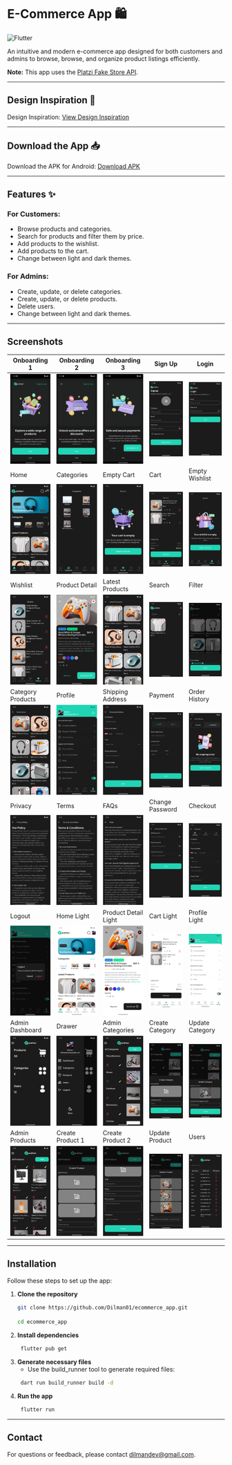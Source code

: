 # E-Commerce App 🛍️

![Flutter](https://img.shields.io/badge/Flutter-%2302569B.svg?style=for-the-badge&logo=Flutter&logoColor=white)

An intuitive and modern e-commerce app designed for both customers and admins to browse, browse, and organize product listings efficiently.

**Note:** This app uses the [Platzi Fake Store API](https://fakeapi.platzi.com/en/about/introduction/).

---

## Design Inspiration 🎨

Design Inspiration: [View Design Inspiration](https://www.figma.com/community/file/1282297701057617450)

---

## Download the App 📥

Download the APK for Android: [Download APK](https://drive.google.com/file/d/1zHcQYnuvMkiqDW6L5vSxC6uNAjbTnUmZ/view?usp=drivesdk)

---

## Features ✨

### For Customers:
- Browse products and categories.
- Search for products and filter them by price.
- Add products to the wishlist.
- Add products to the cart.
- Change between light and dark themes.

### For Admins:
- Create, update, or delete categories.
- Create, update, or delete products.
- Delete users.
- Change between light and dark themes.

---

## Screenshots

| Onboarding 1 | Onboarding 2 | Onboarding 3 | Sign Up | Login |
|--------------|--------------|--------------|---------|-------|
| ![Onboarding 1](screenshots/01_onboarding1.png) | ![Onboarding 2](screenshots/02_onboarding2.png) | ![Onboarding 3](screenshots/03_onboarding3.png) | ![Sign Up](screenshots/04_signup.png) | ![Login](screenshots/05_login.png) |
| Home | Categories | Empty Cart | Cart | Empty Wishlist |
| ![Home](screenshots/06_home.png) | ![Categories](screenshots/07_categories.png) | ![Empty Cart](screenshots/08_cart_empty.png) | ![Cart](screenshots/09_cart.png) | ![Empty Wishlist](screenshots/10_wishlist_empty.png) |
| Wishlist | Product Detail | Latest Products | Search | Filter |
| ![Wishlist](screenshots/11_wishlist.png) | ![Product Detail](screenshots/12_product_detail.png) | ![Latest Products](screenshots/13_latest_products.png) | ![Search](screenshots/14_search.png) | ![Filter](screenshots/15_filter.png) |
| Category Products | Profile | Shipping Address | Payment | Order History |
| ![Category Products](screenshots/16_category_products.png) | ![Profile](screenshots/17_profile.png) | ![Shipping Address](screenshots/18_shipping_address.png) | ![Payment](screenshots/19_payment.png) | ![Order History](screenshots/20_order_history.png) |
| Privacy | Terms | FAQs | Change Password | Checkout |
| ![Privacy](screenshots/21_privacy.png) | ![Terms](screenshots/22_terms.png) | ![FAQs](screenshots/23_faqs.png) | ![Change Password](screenshots/24_change_password.png) | ![Checkout](screenshots/25_checkout.png) |
| Logout | Home Light | Product Detail Light | Cart Light | Profile Light |
| ![Logout](screenshots/26_logout.png) | ![Home Light](screenshots/27_home_light.png) | ![Product Detail Light](screenshots/28_product_detail_light.png) | ![Cart Light](screenshots/29_cart_light.png) | ![Profile Light](screenshots/30_profile_light.png) |
| Admin Dashboard | Drawer | Admin Categories | Create Category | Update Category |
| ![Admin Dashboard](screenshots/31_dashboard.png) | ![Drawer](screenshots/32_drawer.png) | ![Admin Categories](screenshots/33_admin_categories.png) | ![Create Category](screenshots/34_create_category.png) | ![Update Category](screenshots/35_update_category.png) |
| Admin Products | Create Product 1 | Create Product 2 | Update Product | Users |
| ![Admin Products](screenshots/36_admin_products.png) | ![Create Product 1](screenshots/37_create_product1.png) | ![Create Product 2](screenshots/38_create_product2.png) | ![Update Product](screenshots/39_update_product.png) | ![Users](screenshots/40_users.png) |

---

## Installation

Follow these steps to set up the app:

1. **Clone the repository**
    ```bash
    git clone https://github.com/Dilman01/ecommerce_app.git

    cd ecommerce_app
    ```
2. **Install dependencies**
   ```bash
    flutter pub get
   ```
3. **Generate necessary files**
   * Use the build_runner tool to generate required files:
   ```bash
    dart run build_runner build -d 
   ```
4. **Run the app**
   ```bash
    flutter run
   ```
---

## Contact
For questions or feedback, please contact dilmandev@gmail.com.